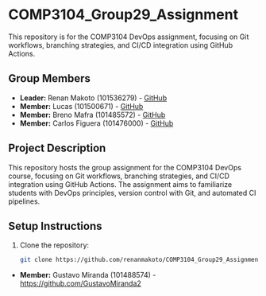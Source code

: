 # COMP3104_Group29_Assignment

This repository is for the COMP3104 DevOps assignment, focusing on Git workflows, branching strategies, and CI/CD integration using GitHub Actions.

## Group Members
- **Leader:** Renan Makoto (101536279) - [GitHub](https://github.com/renanmakoto)
- **Member:** Lucas (101500671) - [GitHub](https://github.com/Stuaarts)
- **Member:** Breno Mafra (101485572) - [GitHub](https://github.com/BrenoMafra13)
- **Member:** Carlos Figuera (101476000) - [GitHub](https://github.com/101476000)

## Project Description
This repository hosts the group assignment for the COMP3104 DevOps course, focusing on Git workflows, branching strategies, and CI/CD integration using GitHub Actions. The assignment aims to familiarize students with DevOps principles, version control with Git, and automated CI pipelines.

## Setup Instructions
1. Clone the repository:
   ```bash
   git clone https://github.com/renanmakoto/COMP3104_Group29_Assignment.git

- **Member:** Gustavo Miranda (101488574) - https://github.com/GustavoMiranda2
